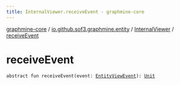 ```yaml
---
title: InternalViewer.receiveEvent - graphmine-core
---
```


[graphmine-core](../../index.html) / [io.github.sof3.graphmine.entity](../index.html) / [InternalViewer](index.html) / [receiveEvent](./receive-event.html)

# receiveEvent

`abstract fun receiveEvent(event: `[`EntityViewEvent`](../-entity-view-event.html)`): `[`Unit`](https://kotlinlang.org/api/latest/jvm/stdlib/kotlin/-unit/index.html)